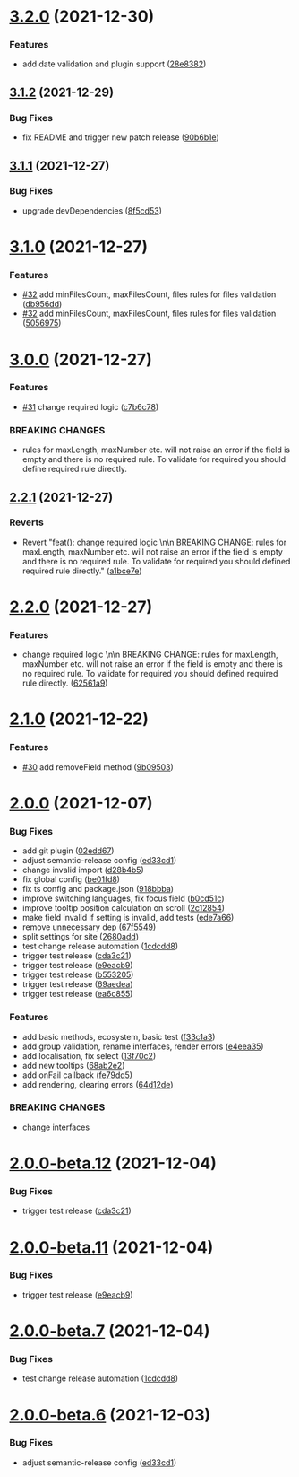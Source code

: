 # [3.2.0](https://github.com/horprogs/Just-validate/compare/v3.1.2...v3.2.0) (2021-12-30)


### Features

* add date validation and plugin support ([28e8382](https://github.com/horprogs/Just-validate/commit/28e838211573acdcdd0db183883ff685ea35cebb))

## [3.1.2](https://github.com/horprogs/Just-validate/compare/v3.1.1...v3.1.2) (2021-12-29)


### Bug Fixes

* fix README and trigger new patch release ([90b6b1e](https://github.com/horprogs/Just-validate/commit/90b6b1e3499eaa43c4058e0c1b65a8cae818fd73))

## [3.1.1](https://github.com/horprogs/Just-validate/compare/v3.1.0...v3.1.1) (2021-12-27)


### Bug Fixes

* upgrade devDependencies ([8f5cd53](https://github.com/horprogs/Just-validate/commit/8f5cd53384ca66a038f768b4badf7accea40dad5))

# [3.1.0](https://github.com/horprogs/Just-validate/compare/v3.0.0...v3.1.0) (2021-12-27)


### Features

* [#32](https://github.com/horprogs/Just-validate/issues/32) add minFilesCount, maxFilesCount, files rules for files validation ([db956dd](https://github.com/horprogs/Just-validate/commit/db956dde812755e49ca52a5dd79da3d70e20207b))
* [#32](https://github.com/horprogs/Just-validate/issues/32) add minFilesCount, maxFilesCount, files rules for files validation ([5056975](https://github.com/horprogs/Just-validate/commit/50569753848605e3d6848b514acf9791086ce432))

# [3.0.0](https://github.com/horprogs/Just-validate/compare/v2.2.1...v3.0.0) (2021-12-27)


### Features

* [#31](https://github.com/horprogs/Just-validate/issues/31) change required logic ([c7b6c78](https://github.com/horprogs/Just-validate/commit/c7b6c7805961dffb574c8cb40978e7a2bdcc2733))


### BREAKING CHANGES

* rules for maxLength, maxNumber etc. will not raise an error if the field is empty and there is no required rule. To validate for required you should define required rule directly.

## [2.2.1](https://github.com/horprogs/Just-validate/compare/v2.2.0...v2.2.1) (2021-12-27)


### Reverts

* Revert "feat(): change required logic \n\n BREAKING CHANGE: rules for maxLength, maxNumber etc. will not raise an error if the field is empty and there is no required rule. To validate for required you should defined required rule directly." ([a1bce7e](https://github.com/horprogs/Just-validate/commit/a1bce7ed00dbeb1934ee5e3ee060ecefd0013ac6))

# [2.2.0](https://github.com/horprogs/Just-validate/compare/v2.1.0...v2.2.0) (2021-12-27)


### Features

* change required logic \n\n BREAKING CHANGE: rules for maxLength, maxNumber etc. will not raise an error if the field is empty and there is no required rule. To validate for required you should defined required rule directly. ([62561a9](https://github.com/horprogs/Just-validate/commit/62561a99d14f40ff6a4d60f89ae2e6d37041095e))

# [2.1.0](https://github.com/horprogs/Just-validate/compare/v2.0.0...v2.1.0) (2021-12-22)


### Features

* [#30](https://github.com/horprogs/Just-validate/issues/30) add removeField method ([9b09503](https://github.com/horprogs/Just-validate/commit/9b09503089686261436e9264090c99c1fd108985))

# [2.0.0](https://github.com/horprogs/Just-validate/compare/v1.5.0...v2.0.0) (2021-12-07)


### Bug Fixes

* add git plugin ([02edd67](https://github.com/horprogs/Just-validate/commit/02edd67393172396168ae4e94d2430d4d8a033eb))
* adjust semantic-release config ([ed33cd1](https://github.com/horprogs/Just-validate/commit/ed33cd1a81129802c16945e4b703ea1a83146669))
* change invalid import ([d28b4b5](https://github.com/horprogs/Just-validate/commit/d28b4b5b679ba0482e5f4bd1757a7fb6e5cda324))
* fix global config ([be01fd8](https://github.com/horprogs/Just-validate/commit/be01fd8c5d88e29b3d70a856ad2e6c05c7bfcca6))
* fix ts config and package.json ([918bbba](https://github.com/horprogs/Just-validate/commit/918bbbaae7a9b35c34ab0f1633b0c0205ccac544))
* improve switching languages, fix focus field ([b0cd51c](https://github.com/horprogs/Just-validate/commit/b0cd51c3f6322517b31564f426a2d577d6d620ab))
* improve tooltip position calculation on scroll ([2c12854](https://github.com/horprogs/Just-validate/commit/2c128546cb1a01799c632ccf86e8cc4eedcc23ae))
* make field invalid if setting is invalid, add tests ([ede7a66](https://github.com/horprogs/Just-validate/commit/ede7a66e0b397fba539a3fa92d5e37f37f2c611e))
* remove unnecessary dep ([67f5549](https://github.com/horprogs/Just-validate/commit/67f5549e70a4bfc9bba147cf3ccb59a0441c0970))
* split settings for site ([2680add](https://github.com/horprogs/Just-validate/commit/2680adda6ac3796322cd368821f0f5c5e9a220ef))
* test change release automation ([1cdcdd8](https://github.com/horprogs/Just-validate/commit/1cdcdd812f1e97d4dce7c3b16227740c61acc201))
* trigger test release ([cda3c21](https://github.com/horprogs/Just-validate/commit/cda3c215dc3ad34ec3ac3c18174c5f735b9aa384))
* trigger test release ([e9eacb9](https://github.com/horprogs/Just-validate/commit/e9eacb9634dabd55affaeb82468d13a42c78f42b))
* trigger test release ([b553205](https://github.com/horprogs/Just-validate/commit/b553205ef4e160e7935f039103567eb7a2b2dd4f))
* trigger test release ([69aedea](https://github.com/horprogs/Just-validate/commit/69aedea2cc53a7f649009dedc1ecf100dc36c01f))
* trigger test release ([ea6c855](https://github.com/horprogs/Just-validate/commit/ea6c8550cc29b3d7d42579f10008d779575f9d8d))


### Features

* add basic methods, ecosystem, basic test ([f33c1a3](https://github.com/horprogs/Just-validate/commit/f33c1a3caed020952b45f271e3f05e8c65e41991))
* add group validation, rename interfaces, render errors ([e4eea35](https://github.com/horprogs/Just-validate/commit/e4eea35ce93cb717d7384375eb9d4fc722f89164))
* add localisation, fix select ([13f70c2](https://github.com/horprogs/Just-validate/commit/13f70c20d0919dde0848206203dfea05adf5423e))
* add new tooltips ([68ab2e2](https://github.com/horprogs/Just-validate/commit/68ab2e265a383edf5ef6c08f3b79309fb021138c))
* add onFail callback ([fe79dd5](https://github.com/horprogs/Just-validate/commit/fe79dd5fb7ca79208196ec16835e595abc6f0a3e))
* add rendering, clearing errors ([64d12de](https://github.com/horprogs/Just-validate/commit/64d12de336f48d9b7c1cfb7406acccfecafd954a))


### BREAKING CHANGES

* change interfaces

# [2.0.0-beta.12](https://github.com/horprogs/Just-validate/compare/v2.0.0-beta.11...v2.0.0-beta.12) (2021-12-04)


### Bug Fixes

* trigger test release ([cda3c21](https://github.com/horprogs/Just-validate/commit/cda3c215dc3ad34ec3ac3c18174c5f735b9aa384))

# [2.0.0-beta.11](https://github.com/horprogs/Just-validate/compare/v2.0.0-beta.10...v2.0.0-beta.11) (2021-12-04)


### Bug Fixes

* trigger test release ([e9eacb9](https://github.com/horprogs/Just-validate/commit/e9eacb9634dabd55affaeb82468d13a42c78f42b))

# [2.0.0-beta.7](https://github.com/horprogs/Just-validate/compare/v2.0.0-beta.6...v2.0.0-beta.7) (2021-12-04)


### Bug Fixes

* test change release automation ([1cdcdd8](https://github.com/horprogs/Just-validate/commit/1cdcdd812f1e97d4dce7c3b16227740c61acc201))

# [2.0.0-beta.6](https://github.com/horprogs/Just-validate/compare/v2.0.0-beta.5...v2.0.0-beta.6) (2021-12-03)


### Bug Fixes

* adjust semantic-release config ([ed33cd1](https://github.com/horprogs/Just-validate/commit/ed33cd1a81129802c16945e4b703ea1a83146669))

